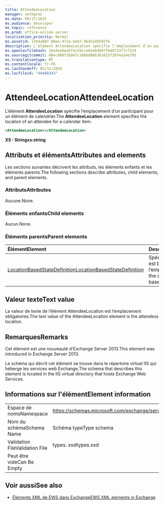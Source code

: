 ```yaml
---
title: AttendeeLocation
manager: sethgros
ms.date: 09/17/2015
ms.audience: Developer
ms.topic: reference
ms.prod: office-online-server
localization_priority: Normal
ms.assetid: 1344a087-88ea-472a-bebf-9b45245592fb
description: L’élément AttendeeLocation spécifie l’emplacement d’un participant pour un élément de calendrier.
ms.openlocfilehash: 34a4ee8ea5f4c59cce6eebd8977bd4733f7c7134
ms.sourcegitcommit: 88ec988f2bb67c1866d06b361615f3674a24e795
ms.translationtype: MT
ms.contentlocale: fr-FR
ms.lasthandoff: 05/31/2020
ms.locfileid: "44460343"
---
```

# <a name="attendeelocation"></a><span data-ttu-id="19d01-103">AttendeeLocation</span><span class="sxs-lookup"><span data-stu-id="19d01-103">AttendeeLocation</span></span>

<span data-ttu-id="19d01-104">L’élément **AttendeeLocation** spécifie l’emplacement d’un participant pour un élément de calendrier.</span><span class="sxs-lookup"><span data-stu-id="19d01-104">The **AttendeeLocation** element specifies the location of an attendee for a calendar item.</span></span> 
  
```XML
<AttendeeLocation></AttendeeLocation>
```

 <span data-ttu-id="19d01-105">**XS : String**</span><span class="sxs-lookup"><span data-stu-id="19d01-105">**xs:string**</span></span>
## <a name="attributes-and-elements"></a><span data-ttu-id="19d01-106">Attributs et éléments</span><span class="sxs-lookup"><span data-stu-id="19d01-106">Attributes and elements</span></span>

<span data-ttu-id="19d01-107">Les sections suivantes décrivent les attributs, les éléments enfants et les éléments parents.</span><span class="sxs-lookup"><span data-stu-id="19d01-107">The following sections describe attributes, child elements, and parent elements.</span></span>
  
### <a name="attributes"></a><span data-ttu-id="19d01-108">Attributs</span><span class="sxs-lookup"><span data-stu-id="19d01-108">Attributes</span></span>

<span data-ttu-id="19d01-109">Aucune.</span><span class="sxs-lookup"><span data-stu-id="19d01-109">None.</span></span>
  
### <a name="child-elements"></a><span data-ttu-id="19d01-110">Éléments enfants</span><span class="sxs-lookup"><span data-stu-id="19d01-110">Child elements</span></span>

<span data-ttu-id="19d01-111">Aucun.</span><span class="sxs-lookup"><span data-stu-id="19d01-111">None.</span></span>
  
### <a name="parent-elements"></a><span data-ttu-id="19d01-112">Éléments parents</span><span class="sxs-lookup"><span data-stu-id="19d01-112">Parent elements</span></span>

|<span data-ttu-id="19d01-113">**Élément**</span><span class="sxs-lookup"><span data-stu-id="19d01-113">**Element**</span></span>|<span data-ttu-id="19d01-114">**Description**</span><span class="sxs-lookup"><span data-stu-id="19d01-114">**Description**</span></span>|
|:-----|:-----|
|[<span data-ttu-id="19d01-115">LocationBasedStateDefinition</span><span class="sxs-lookup"><span data-stu-id="19d01-115">LocationBasedStateDefinition</span></span>](locationbasedstatedefinition.md) <br/> |<span data-ttu-id="19d01-116">Spécifie l’État lorsqu’il est basé sur l’emplacement.</span><span class="sxs-lookup"><span data-stu-id="19d01-116">Specifies the state when it is based on location.</span></span>  <br/> |
   
## <a name="text-value"></a><span data-ttu-id="19d01-117">Valeur texte</span><span class="sxs-lookup"><span data-stu-id="19d01-117">Text value</span></span>

<span data-ttu-id="19d01-118">La valeur de texte de l’élément AttendeeLocation est l’emplacement obligatoires.</span><span class="sxs-lookup"><span data-stu-id="19d01-118">The text value of the AttendeeLocation element is the attendess location.</span></span>
  
## <a name="remarks"></a><span data-ttu-id="19d01-119">Remarques</span><span class="sxs-lookup"><span data-stu-id="19d01-119">Remarks</span></span>

<span data-ttu-id="19d01-120">Cet élément est une nouveauté d'Exchange Server 2013.</span><span class="sxs-lookup"><span data-stu-id="19d01-120">This element was introduced in Exchange Server 2013.</span></span>
  
<span data-ttu-id="19d01-121">Le schéma qui décrit cet élément se trouve dans le répertoire virtuel IIS qui héberge les services web Exchange.</span><span class="sxs-lookup"><span data-stu-id="19d01-121">The schema that describes this element is located in the IIS virtual directory that hosts Exchange Web Services.</span></span>
  
## <a name="element-information"></a><span data-ttu-id="19d01-122">Informations sur l'élément</span><span class="sxs-lookup"><span data-stu-id="19d01-122">Element information</span></span>

|||
|:-----|:-----|
|<span data-ttu-id="19d01-123">Espace de noms</span><span class="sxs-lookup"><span data-stu-id="19d01-123">Namespace</span></span>  <br/> |https://schemas.microsoft.com/exchange/services/2006/types  <br/> |
|<span data-ttu-id="19d01-124">Nom du schéma</span><span class="sxs-lookup"><span data-stu-id="19d01-124">Schema Name</span></span>  <br/> |<span data-ttu-id="19d01-125">Schéma type</span><span class="sxs-lookup"><span data-stu-id="19d01-125">Type schema</span></span>  <br/> |
|<span data-ttu-id="19d01-126">Validation File</span><span class="sxs-lookup"><span data-stu-id="19d01-126">Validation File</span></span>  <br/> |<span data-ttu-id="19d01-127">types. xsd</span><span class="sxs-lookup"><span data-stu-id="19d01-127">types.xsd</span></span>  <br/> |
|<span data-ttu-id="19d01-128">Peut être vide</span><span class="sxs-lookup"><span data-stu-id="19d01-128">Can Be Empty</span></span>  <br/> ||
   
## <a name="see-also"></a><span data-ttu-id="19d01-129">Voir aussi</span><span class="sxs-lookup"><span data-stu-id="19d01-129">See also</span></span>

- [<span data-ttu-id="19d01-130">Éléments XML de EWS dans Exchange</span><span class="sxs-lookup"><span data-stu-id="19d01-130">EWS XML elements in Exchange</span></span>](ews-xml-elements-in-exchange.md)

